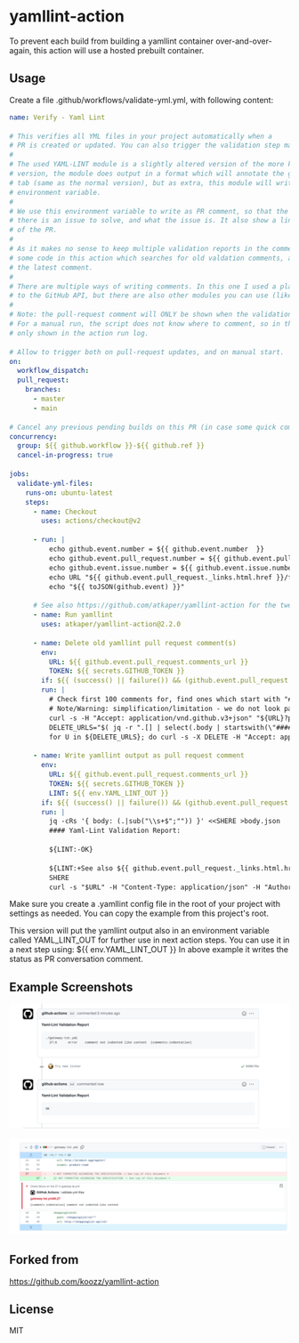 # yamllint-action

To prevent each build from building a yamllint container over-and-over-again,
this action will use a hosted prebuilt container.

## Usage

Create a file .github/workflows/validate-yml.yml, with following content:

```yaml
name: Verify - Yaml Lint

# This verifies all YML files in your project automatically when a
# PR is created or updated. You can also trigger the validation step manually.
#
# The used YAML-LINT module is a slightly altered version of the more known version of it. In this
# version, the module does output in a format which will annotate the github files in your "files"
# tab (same as the normal version), but as extra, this module will write a text summary into an
# environment variable.
#
# We use this environment variable to write as PR comment, so that the user will clearly see that
# there is an issue to solve, and what the issue is. It also show a link to the files section
# of the PR.
#
# As it makes no sense to keep multiple validation reports in the comment section, I have added
# some code in this action which searches for old valdation comments, and deletes them before adding
# the latest comment.
#
# There are multiple ways of writing comments. In this one I used a plain "curl" statement to talk
# to the GitHub API, but there are also other modules you can use (like tactions/github-script).
#
# Note: the pull-request comment will ONLY be shown when the validation is tirggered by a PR change.
# For a manual run, the script does not know where to comment, so in that case the results are
# only shown in the action run log.

# Allow to trigger both on pull-request updates, and on manual start.
on:
  workflow_dispatch:
  pull_request:
    branches:
      - master
      - main

# Cancel any previous pending builds on this PR (in case some quick commits are done after each other).
concurrency:
  group: ${{ github.workflow }}-${{ github.ref }}
  cancel-in-progress: true

jobs:
  validate-yml-files:
    runs-on: ubuntu-latest
    steps:
      - name: Checkout
        uses: actions/checkout@v2

      - run: |
          echo github.event.number = ${{ github.event.number  }}
          echo github.event.pull_request.number = ${{ github.event.pull_request.number }}
          echo github.event.issue.number = ${{ github.event.issue.number }}
          echo URL "${{ github.event.pull_request._links.html.href }}/files"
          echo "${{ toJSON(github.event) }}"
          
      # See also https://github.com/atkaper/yamllint-action for the tweaked yamllint module.
      - name: Run yamllint
        uses: atkaper/yamllint-action@2.2.0

      - name: Delete old yamllint pull request comment(s)
        env:
          URL: ${{ github.event.pull_request.comments_url }}
          TOKEN: ${{ secrets.GITHUB_TOKEN }}
        if: ${{ (success() || failure()) && (github.event.pull_request.number) }}
        run: |
          # Check first 100 comments for, find ones which start with "#### Yaml", and get their url's.
          # Note/Warning: simplification/limitation - we do not look past the first 100 comments. So for larger amounts this needs a paging fix.
          curl -s -H "Accept: application/vnd.github.v3+json" "${URL}?per_page=100&page=1" -H "Authorization: token $TOKEN" >comments.json
          DELETE_URLS="$( jq -r ".[] | select(.body | startswith(\"#### Yaml\")) | .url" comments.json )"
          for U in ${DELETE_URLS}; do curl -s -X DELETE -H "Accept: application/vnd.github.v3+json" "$U" -H "Authorization: token $TOKEN"; done

      - name: Write yamllint output as pull request comment
        env:
          URL: ${{ github.event.pull_request.comments_url }}
          TOKEN: ${{ secrets.GITHUB_TOKEN }}
          LINT: ${{ env.YAML_LINT_OUT }}
        if: ${{ (success() || failure()) && (github.event.pull_request.number) }}
        run: |
          jq -cRs '{ body: (.|sub("\\s+$";"")) }' <<SHERE >body.json
          #### Yaml-Lint Validation Report:

          ${LINT:-OK}

          ${LINT:+See also ${{ github.event.pull_request._links.html.href }}/files}
          SHERE
          curl -s "$URL" -H "Content-Type: application/json" -H "Authorization: token $TOKEN" -d @body.json
```

Make sure you create a .yamllint config file in the root of your project with settings as needed. You can copy the example from
this project's root.

This version will put the yamllint output also in an environment variable called YAML_LINT_OUT for further use in next action steps.
You can use it in a next step using: ${{ env.YAML_LINT_OUT }}
In above example it writes the status as PR conversation comment.

## Example Screenshots

![PR Comment](screenshots/example-pr-comment.png "PR Comment")

![Code Annotation](screenshots/example-code-annotation.png "Code Annotation")


## Forked from

https://github.com/koozz/yamllint-action

## License

MIT
